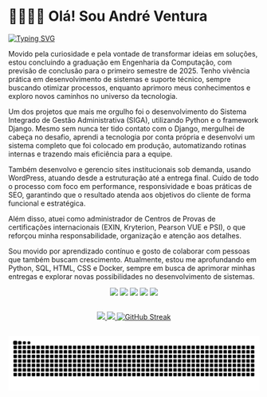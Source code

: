 # 👋🏼👋🏼 Olá! Sou **André Ventura**

<div align="left">
  <a href="https://git.io/typing-svg"><img src="https://readme-typing-svg.demolab.com?font=M+PLUS+Code+Latin&weight=600&size=18&pause=500&color=5D3FD3&random=true&width=600&lines=Estudante+de+Engenharia+da+Computa%C3%A7%C3%A3o;Aprendi+tentando%2C+continuo+insistindo;Persist%C3%AAncia+%C3%A9+o+meu+algoritmo+padr%C3%A3o;Apaixonado+por+Tecnologia;Experi%C3%AAncia+em+Python+com+Framework+Django;Fiz+um+sistema+em+Django+sem+saber+o+que+era+Django;Erro%2C+insisto%2C+acerto" alt="Typing SVG" /></a>
</div>

Movido pela curiosidade e pela vontade de transformar ideias em soluções, estou concluindo a graduação em Engenharia da Computação, com previsão de conclusão para o primeiro semestre de 2025. Tenho vivência prática em desenvolvimento de sistemas e suporte técnico, sempre buscando otimizar processos, enquanto aprimoro meus conhecimentos e exploro novos caminhos no universo da tecnologia.  

Um dos projetos que mais me orgulho foi o desenvolvimento do Sistema Integrado de Gestão Administrativa (SIGA), utilizando Python e o framework Django. Mesmo sem nunca ter tido contato com o Django, mergulhei de cabeça no desafio, aprendi a tecnologia por conta própria e desenvolvi um sistema completo que foi colocado em produção, automatizando rotinas internas e trazendo mais eficiência para a equipe.  

Também desenvolvo e gerencio sites institucionais sob demanda, usando WordPress, atuando desde a estruturação até a entrega final. Cuido de todo o processo com foco em performance, responsividade e boas práticas de SEO, garantindo que o resultado atenda aos objetivos do cliente de forma funcional e estratégica.  

Além disso, atuei como administrador de Centros de Provas de certificações internacionais (EXIN, Kryterion, Pearson VUE e PSI), o que reforçou minha responsabilidade, organização e atenção aos detalhes.  

Sou movido por aprendizado contínuo e gosto de colaborar com pessoas que também buscam crescimento. Atualmente, estou me aprofundando em Python, SQL, HTML, CSS e Docker, sempre em busca de aprimorar minhas entregas e explorar novas possibilidades no desenvolvimento de sistemas.

<div align="center">
    <a href="https://api.whatsapp.com/send?phone=5531991904415" target="_blank"><img src="https://img.shields.io/badge/WhatsApp-25D366?style=for-the-badge&logo=whatsapp&logoColor=white" target="_blank"></a>
    <a href="https://t.me/asventura96" target="_blank"><img src="https://img.shields.io/badge/Telegram-2CA5E0?style=for-the-badge&logo=telegram&logoColor=white" target="_blank"></a>
    <a href="https://instagram.com/asventura96" target="_blank"><img src="https://img.shields.io/badge/-Instagram-%23E4405F?style=for-the-badge&logo=instagram&logoColor=white" target="_blank"></a>
    <a href="https://discord.gg/k92zkFcAwH" target="_blank"><img src="https://img.shields.io/badge/Discord-7289DA?style=for-the-badge&logo=discord&logoColor=white" target="_blank"></a> 
    <a href="https://www.linkedin.com/in/asventura96" target="_blank"><img src="https://img.shields.io/badge/-LinkedIn-%230077B5?style=for-the-badge&logo=linkedin&logoColor=white" target="_blank"></a>  
</div>

##

<div align="center">
  <a href="https://github.com/asventura96">
  <img height="180em" src="https://github-readme-stats.vercel.app/api?username=asventura96&show_icons=true&theme=dark&include_all_commits=true&count_private=true"/>
  <img height="180em" src="https://github-readme-stats.vercel.app/api/top-langs/?username=asventura96&layout=compact&langs_count=7&theme=dark"/>
  <a href="https://git.io/streak-stats"><img src="https://streak-stats.demolab.com?user=asventura96&theme=dark&locale=pt_BR" alt="GitHub Streak" /></a>
</div>

##

![Snake animation](https://github.com/asventura96/asventura96/blob/output/github-snake.svg)
